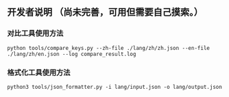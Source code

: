 ## 开发者说明 （尚未完善，可用但需要自己摸索。）
### 对比工具使用方法
```
python tools/compare_keys.py --zh-file ./lang/zh/zh.json --en-file ./lang/zh/en.json --log compare_result.log 
```

### 格式化工具使用方法
```
python3 tools/json_formatter.py -i lang/input.json -o lang/output.json
```